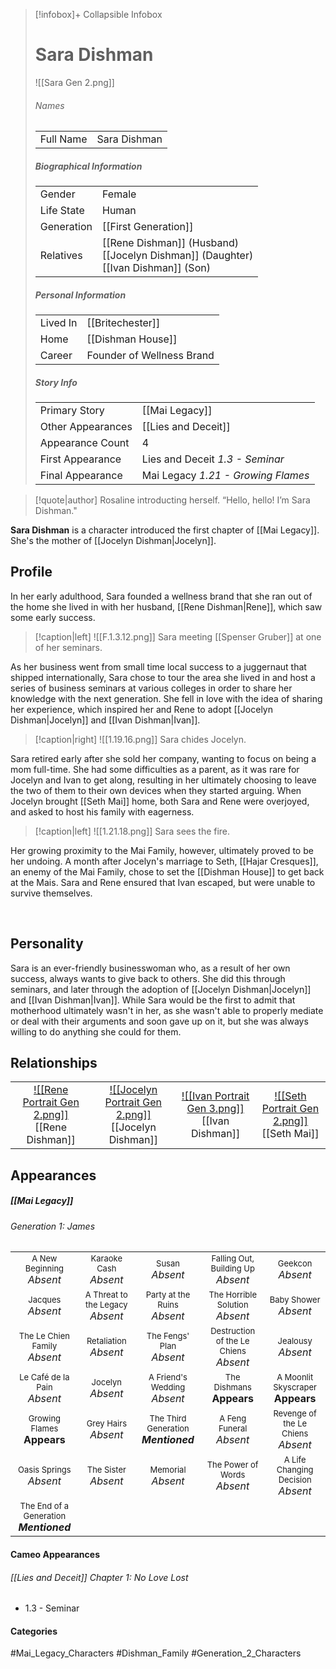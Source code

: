 > [!infobox]+ Collapsible Infobox
> # Sara Dishman
> ![[Sara Gen 2.png]] 
> ###### Names 
> |  |  | 
> | ---- | ---- | 
> | Full Name | Sara Dishman | 
>
> ##### Biographical Information
> |  |  | 
> | ---- | ---- | 
> | Gender | Female | 
> | Life State | Human |
> | Generation | [[First Generation]] |
> | Relatives | [[Rene Dishman]] (Husband)<br>[[Jocelyn Dishman]] (Daughter)<br>[[Ivan Dishman]] (Son)
> 
> ##### Personal Information
> |  |  | 
> | ---- | ---- | 
> | Lived In |[[Britechester]]| 
> | Home |[[Dishman House]]| 
> | Career | Founder of Wellness Brand | 
> 
> ##### Story Info
> |  |  | 
> | ---- | ---- | 
> | Primary Story | [[Mai Legacy]] | 
> | Other Appearances | [[Lies and Deceit]] | 
> | Appearance Count | 4 | 
> | First Appearance | Lies and Deceit *1.3 - Seminar*
> | Final Appearance | Mai Legacy *1.21 - Growing Flames*

> [!quote|author] Rosaline introducting herself.
> “Hello, hello! I’m Sara Dishman."

**Sara Dishman** is a character introduced the first chapter of [[Mai Legacy]]. She's the mother of [[Jocelyn Dishman|Jocelyn]].

## Profile
In her early adulthood, Sara founded a wellness brand that she ran out of the home she lived in with her husband, [[Rene Dishman|Rene]], which saw some early success.
> [!caption|left]
> ![[F.1.3.12.png]] 
> Sara meeting [[Spenser Gruber]] at one of her seminars.

As her business went from small time local success to a juggernaut that shipped internationally, Sara chose to tour the area she lived in and host a series of business seminars at various colleges in order to share her knowledge with the next generation. She fell in love with the idea of sharing her experience, which inspired her and Rene to adopt [[Jocelyn Dishman|Jocelyn]] and [[Ivan Dishman|Ivan]].

> [!caption|right]
> ![[1.19.16.png]] 
> Sara chides Jocelyn.

Sara retired early after she sold her company, wanting to focus on being a mom full-time. She had some difficulties as a parent, as it was rare for Jocelyn and Ivan to get along, resulting in her ultimately choosing to leave the two of them to their own devices when they started arguing. When Jocelyn brought [[Seth Mai]] home, both Sara and Rene were overjoyed, and asked to host his family with eagerness.

> [!caption|left]
> ![[1.21.18.png]] 
> Sara sees the fire.

Her growing proximity to the Mai Family, however, ultimately proved to be her undoing. A month after Jocelyn's marriage to Seth, [[Hajar Cresques]], an enemy of the Mai Family,  chose to set the [[Dishman House]] to get back at the Mais. Sara and Rene ensured that Ivan escaped, but were unable to survive themselves.

<br style="clear:both; margin: 0; padding: 0" />

## Personality
Sara is an ever-friendly businesswoman who, as a result of her own success, always wants to give back to others. She did this through seminars, and later through the adoption of [[Jocelyn Dishman|Jocelyn]] and [[Ivan Dishman|Ivan]]. While Sara would be the first to admit that motherhood ultimately wasn't in her, as she wasn't able to properly mediate or deal with their arguments and soon gave up on it, but she was always willing to do anything she could for them.

## Relationships
| | | | |
| ------------------------------------------------------------- | -------------------------------------------- | ------------------------------------------ | --------------------------------------------- |
|<center>[![[Rene Portrait Gen 2.png]]](<Rene Dishman>)<br>[[Rene Dishman]]|<center>[![[Jocelyn Portrait Gen 2.png]]](<Jocelyn Dishman>)<br>[[Jocelyn Dishman]]|<center>[![[Ivan Portrait Gen 3.png]]](<Ivan Dishman>)<br>[[Ivan Dishman]]|<center>[![[Seth Portrait Gen 2.png]]](<Seth Mai>)<br>[[Seth Mai]] |

## Appearances
##### [[Mai Legacy]]
###### Generation 1: James
|                                                                       |     |     |     |     |
| --------------------------------------------------------------------- | --- | --- | --- | --- |
| <center><font size=2>A New Beginning<br><font size=3>*Absent*  | <center><font size=2>Karaoke Cash<br><font size=3>*Absent* | <center><font size=2>Susan<br><font size=3>*Absent* | <center><font size=2>Falling Out, Building Up<br><font size=3>*Absent*| <center><font size=2>Geekcon<br><font size=3>*Absent* |
| <center><font size=2>Jacques<br><font size=3>*Absent*  | <center><font size=2>A Threat to the Legacy<br><font size=3>*Absent* | <center><font size=2>Party at the Ruins<br><font size=3>*Absent* | <center><font size=2>The Horrible Solution<br><font size=3>*Absent*| <center><font size=2>Baby Shower<br><font size=3>*Absent*|
| <center><font size=2>The Le Chien Family<br><font size=3>*Absent*  | <center><font size=2>Retaliation<br><font size=3>*Absent*| <center><font size=2>The Fengs' Plan<br><font size=3>*Absent* | <center><font size=2>Destruction of the Le Chiens<br><font size=3>*Absent*| <center><font size=2>Jealousy<br><font size=3>*Absent* |
| <center><font size=2>Le Café de la Pain<br><font size=3>*Absent*  | <center><font size=2>Jocelyn<br><font size=3>*Absent* | <center><font size=2>A Friend's Wedding<br><font size=3>*Absent* | <center><font size=2>The Dishmans<br><font size=3>**Appears** | <center><font size=2>A Moonlit Skyscraper<br><font size=3>**Appears** |
| <center><font size=2>Growing Flames<br><font size=3>**Appears**| <center><font size=2>Grey Hairs<br><font size=3>*Absent* | <center><font size=2>The Third Generation<br><font size=3>***Mentioned*** | <center><font size=2>A Feng Funeral<br><font size=3>*Absent* | <center><font size=2>Revenge of the Le Chiens<br><font size=3>*Absent*|
| <center><font size=2>Oasis Springs<br><font size=3>*Absent*  | <center><font size=2>The Sister<br><font size=3>*Absent*| <center><font size=2>Memorial<br><font size=3>*Absent* | <center><font size=2>The Power of Words<br><font size=3>*Absent*| <center><font size=2>A Life Changing Decision<br><font size=3>*Absent* |
| <center><font size=2>The End of a Generation<br><font size=3>***Mentioned***  |

#### Cameo Appearances
###### [[Lies and Deceit]] Chapter 1: No Love Lost
- 1.3 - Seminar

#### Categories
#Mai_Legacy_Characters #Dishman_Family #Generation_2_Characters